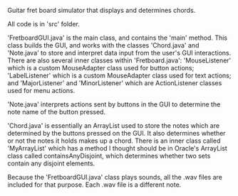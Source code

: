 Guitar fret board simulator that displays and determines chords.

All code is in 'src' folder.

'FretboardGUI.java' is the main class, and contains the 'main' method. This class builds the GUI, and works with the classes 'Chord.java' and 'Note.java' to store and interpret data input from the user's GUI interactions. There are also several inner classes within 'Fretboard.java': 'MouseListener' which is a custom MouseAdapter class used for button actions; 'LabelListener' which is a custom MouseAdapter class used for text actions; and 'MajorListener' and 'MinorListener' which are ActionListener classes used for menu actions.

'Note.java' interprets actions sent by buttons in the GUI to determine the note name of the button pressed.

'Chord.java' is essentially an ArrayList used to store the notes which are determined by the buttons pressed on the GUI. It also determines whether or not the notes it holds makes up a chord. There is an inner class called 'MyArrayList' which has a method I thought should be in Oracle's ArrayList class called containsAnyDisjoint, which determines whether two sets contain any disjoint elements.

Because the 'FretboardGUI.java' class plays sounds, all the .wav files are included for that purpose. Each .wav file is a different note.
